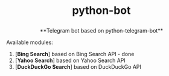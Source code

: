 # <p align="center">python-bot

<p align="center"> **Telegram bot based on python-telegram-bot**

Available modules:

1. [**Bing Search**] based on Bing Search API - done
2. [**Yahoo Search**] based on Yahoo Search API
3. [**DuckDuckGo Search**] based on DuckDuckGo API



